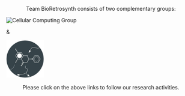 <p style="text-align: center;">Team BioRetrosynth consists of two complementary groups:</p>

<div class="tiles">

<div class="tile" markdown="1">
<img src="/images/ccg.jpg" alt="Cellular Computing Group" width="100"/>
</div><!-- /.tile -->

&

<div class="tile" markdown="1">
<img src="/images/mcg.jpg" alt="Metabolic Computing Group" width="100"/>
</div><!-- /.tile -->

</div><!-- /.tiles -->

<p style="text-align: center;">Please click on the above links to follow our research activities.</p>
